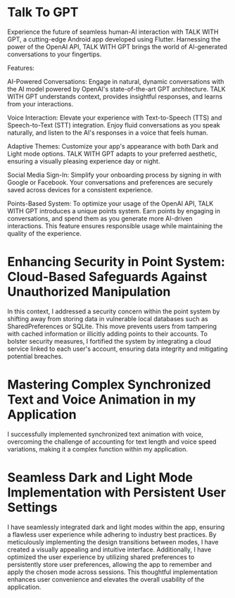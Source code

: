 # Talk To GPT 

Experience the future of seamless human-AI interaction with TALK WITH GPT, a cutting-edge Android app developed using Flutter. Harnessing the power of the OpenAI API, TALK WITH GPT brings the world of AI-generated conversations to your fingertips.

Features:

AI-Powered Conversations: Engage in natural, dynamic conversations with the AI model powered by OpenAI's state-of-the-art GPT architecture. TALK WITH GPT understands context, provides insightful responses, and learns from your interactions.

Voice Interaction: Elevate your experience with Text-to-Speech (TTS) and Speech-to-Text (STT) integration. Enjoy fluid conversations as you speak naturally, and listen to the AI's responses in a voice that feels human.

Adaptive Themes: Customize your app's appearance with both Dark and Light mode options. TALK WITH GPT adapts to your preferred aesthetic, ensuring a visually pleasing experience day or night.

Social Media Sign-In: Simplify your onboarding process by signing in with Google or Facebook. Your conversations and preferences are securely saved across devices for a consistent experience.

Points-Based System: To optimize your usage of the OpenAI API, TALK WITH GPT introduces a unique points system. Earn points by engaging in conversations, and spend them as you generate more AI-driven interactions. This feature ensures responsible usage while maintaining the quality of the experience.



# Enhancing Security in Point System: Cloud-Based Safeguards Against Unauthorized Manipulation

In this context, I addressed a security concern within the point system by shifting away from storing data in vulnerable local databases such as SharedPreferences or SQLite. This move prevents users from tampering with cached information or illicitly adding points to their accounts. To bolster security measures, I fortified the system by integrating a cloud service linked to each user's account, ensuring data integrity and mitigating potential breaches.


# Mastering Complex Synchronized Text and Voice Animation in my Application

I successfully implemented synchronized text animation with voice, overcoming the challenge of accounting for text length and voice speed variations, making it a complex function within my application.


# Seamless Dark and Light Mode Implementation with Persistent User Settings

I have seamlessly integrated dark and light modes within the app, ensuring a flawless user experience while adhering to industry best practices. By meticulously implementing the design transitions between modes, I have created a visually appealing and intuitive interface. Additionally, I have optimized the user experience by utilizing shared preferences to persistently store user preferences, allowing the app to remember and apply the chosen mode across sessions. This thoughtful implementation enhances user convenience and elevates the overall usability of the application.
